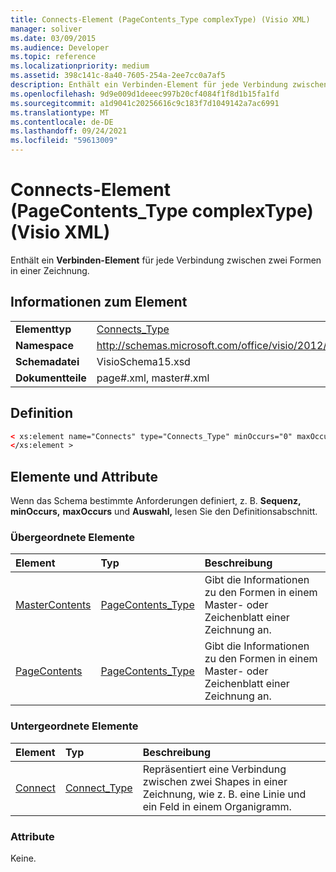 ```yaml
---
title: Connects-Element (PageContents_Type complexType) (Visio XML)
manager: soliver
ms.date: 03/09/2015
ms.audience: Developer
ms.topic: reference
ms.localizationpriority: medium
ms.assetid: 398c141c-8a40-7605-254a-2ee7cc0a7af5
description: Enthält ein Verbinden-Element für jede Verbindung zwischen zwei Formen in einer Zeichnung.
ms.openlocfilehash: 9d9e009d1deeec997b20cf4084f1f8d1b15fa1fd
ms.sourcegitcommit: a1d9041c20256616c9c183f7d1049142a7ac6991
ms.translationtype: MT
ms.contentlocale: de-DE
ms.lasthandoff: 09/24/2021
ms.locfileid: "59613009"
---
```

# <a name="connects-element-pagecontents_type-complextype-visio-xml"></a>Connects-Element (PageContents_Type complexType) (Visio XML)

Enthält ein **Verbinden-Element** für jede Verbindung zwischen zwei Formen in einer Zeichnung. 
  
## <a name="element-information"></a>Informationen zum Element

|||
|:-----|:-----|
|**Elementtyp** <br/> |[Connects_Type](connects_type-complextypevisio-xml.md) <br/> |
|**Namespace** <br/> |http://schemas.microsoft.com/office/visio/2012/main  <br/> |
|**Schemadatei** <br/> |VisioSchema15.xsd  <br/> |
|**Dokumentteile** <br/> |page#.xml, master#.xml  <br/> |
   
## <a name="definition"></a>Definition

```XML
< xs:element name="Connects" type="Connects_Type" minOccurs="0" maxOccurs="1" >
</xs:element >
```

## <a name="elements-and-attributes"></a>Elemente und Attribute

Wenn das Schema bestimmte Anforderungen definiert, z. B. **Sequenz,** **minOccurs,** **maxOccurs** und **Auswahl,** lesen Sie den Definitionsabschnitt. 
  
### <a name="parent-elements"></a>Übergeordnete Elemente

|**Element**|**Typ**|**Beschreibung**|
|:-----|:-----|:-----|
|[MasterContents](mastercontents-elementvisio-xml.md) <br/> |[PageContents_Type](pagecontents_type-complextypevisio-xml.md) <br/> |Gibt die Informationen zu den Formen in einem Master- oder Zeichenblatt einer Zeichnung an.  <br/> |
|[PageContents](pagecontents-elementvisio-xml.md) <br/> |[PageContents_Type](pagecontents_type-complextypevisio-xml.md) <br/> |Gibt die Informationen zu den Formen in einem Master- oder Zeichenblatt einer Zeichnung an.  <br/> |
   
### <a name="child-elements"></a>Untergeordnete Elemente

|**Element**|**Typ**|**Beschreibung**|
|:-----|:-----|:-----|
|[Connect](connect-element-connects_type-complextypevisio-xml.md) <br/> |[Connect_Type](connect_type-complextypevisio-xml.md) <br/> |Repräsentiert eine Verbindung zwischen zwei Shapes in einer Zeichnung, wie z. B. eine Linie und ein Feld in einem Organigramm.  <br/> |
   
### <a name="attributes"></a>Attribute

Keine.
  

